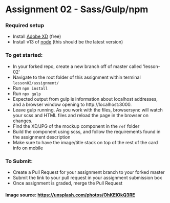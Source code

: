 # Assignment 02 - Sass/Gulp/npm

### Required setup
- Install [Adobe XD](https://www.adobe.com/products/xd.html) (free)
- Install v13 of [node](https://nodejs.org/en/) (this should be the latest version)

### To get started:
-	In your forked repo, create a new branch off of master called 'lesson-02'
-   Navigate to the root folder of this assignment within terminal `lesson02/assignment/`
-   Run `npm install`
-   Run `npx gulp`
  -   Expected output from gulp is information about localhost addresses, and a browser window opening to http://localhost:3000.
-   Leave gulp running. As you work with the files, browsersync will watch your scss and HTML files and reload the page in the browser on changes.
- Find the XD/JPG of the mockup component in the `ref` folder
- Build the component using scss, and follow the requirements found in the assignment description
- Make sure to have the image/title stack on top of the rest of the card info on mobile

### To Submit:
- Create a Pull Request for your assignment branch to your forked master
- Submit the link to your pull request in your assignment submission box
- Once assignment is graded, merge the Pull Request

#### Image source: https://unsplash.com/photos/OhKElOkQ3RE
